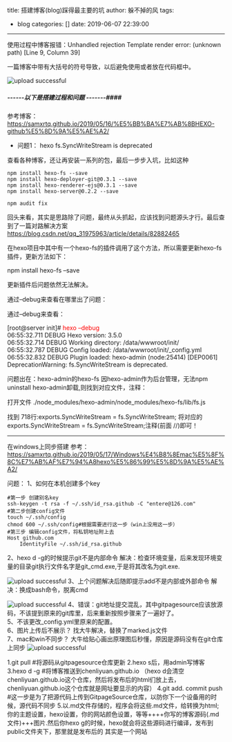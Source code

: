 title: 搭建博客(blog)踩得最主要的坑
author: 躲不掉的风
tags:
  - blog
categories: []
date: 2019-06-07 22:39:00
---
使用过程中博客报错：Unhandled rejection Template render error: (unknown path) [Line 9, Column 39]


一篇博客中带有大括号的符号导致，以后避免使用或者放在代码框中。

![upload successful](/images/pasted-60.png)

##### ------以下是搭建过程和问题 -------#### 


参考博客：https://samxrtq.github.io/2019/05/16/%E5%BB%BA%E7%AB%8BHEXO-github%E5%8D%9A%E5%AE%A2/


- 问题1：
 hexo fs.SyncWriteStream is deprecated

查看各种博客，还让再安装一系列的包，最后一步步入坑，比如这种
```
npm install hexo-fs --save
npm install hexo-deployer-git@0.3.1 --save
npm install hexo-renderer-ejs@0.3.1 --save
npm install hexo-server@0.2.2 --save

npm audit fix

```
回头来看，其实是思路除了问题，最终从头抓起，应该找到问题源头才行。最后查到了一篇对路解决方案
https://blog.csdn.net/qq_31975963/article/details/82882465

在hexo项目中其中有一个hexo-fs的插件调用了这个方法，所以需要更新hexo-fs插件，更新方法如下：

npm install hexo-fs –save

更新插件后问题依然无法解决。

通过–debug来查看在哪里出了问题：

通过–debug来查看：

[root@server init]# <font color=red> hexo –debug</font>   
06:55:32.711 DEBUG Hexo version: 3.5.0  
06:55:32.714 DEBUG Working directory: /data/wwwroot/init/  
06:55:32.787 DEBUG Config loaded: /data/wwwroot/init/_config.yml
06:55:32.832 DEBUG Plugin loaded: hexo-admin
(node:25414) [DEP0061] DeprecationWarning: fs.SyncWriteStream is deprecated.

问题出在：hexo-admin的hexo-fs
因hexo-admin作为后台管理，无法npm uninstall hexo-admin卸载,则找到对应文件，注释：

打开文件
./node_modules/hexo-admin/node_modules/hexo-fs/lib/fs.js

找到 718行:exports.SyncWriteStream = fs.SyncWriteStream;
将对应的exports.SyncWriteStream = fs.SyncWriteStream;注释(前面 //)即可！

------------------
在windows上同步搭建
参考：https://samxrtq.github.io/2019/05/17/Windows%E4%B8%8Emac%E5%8F%8C%E7%AB%AF%E7%94%A8hexo%E5%86%99%E5%8D%9A%E5%AE%A2/

问题：
1、如何在本机创建多个key
```
#第一步 创建别名key
ssh-keygen -t rsa -f ~/.ssh/id_rsa.github -C "entere@126.com" 
#第二步创建config文件
touch ~/.ssh/config
chmod 600 ~/.ssh/config#根据需要进行这一步（win上没用这一步）
#第三步 编辑config文件，将私钥地址附上去
Host github.com
    IdentityFile ~/.ssh/id_rsa.github

```
2、hexo d -g的时候提示git不是内部命令
解决：检查环境变量，后来发现环境变量的目录git执行文件名字是git_cmd.exe,于是将其改名为git.exe.

![upload successful](\images\pasted-29.png)
3、上个问题解决后随即提示add不是内部或外部命令
解决：换成bash命令，脱离cmd

 
![upload successful](\images\pasted-30.png)
4、错误：git地址提交混乱，其中gitpagesource应该放源码，不该提到原来的git库里，后来重新按照步骤来了一遍好了。  
5、不该更改_config.yml里原来的配置。  
6、图片上传后不展示？
找大牛解决，替换了marked.js文件  
7、mac和win不同步？
大牛给贴心画出原理图后秒懂，原因是源码没有在git仓库上同步
![upload successful](\images\pasted-33.png)

1.git pull    #将源码从gitpagesource仓库更新
2.hexo s后，用admin写博客
3.hexo d -g   #将博客推送到chenliyuan.github.io  （hexo d会清空chenliyuan.github.io这个仓库，然后将发布后的html们放上去，chenliyuan.github.io这个仓库就是网址要显示的内容）
4.git add.  commit  push  #这一步是为了把源代码上传到GitpageSource仓库，以防你下一个设备用的时候，源代码不同步
5.以.md文件存储的，程序会将这些.md文件，给转换为html;你的主题设置，hexo设置，你的网站颜色设置，等等++++你写的博客源码(.md文件)+++图片.然后你hexo g的时候，hexo就会将这些源码进行编译，发布到public文件夹下，那里就是发布后的    其实是一个网站